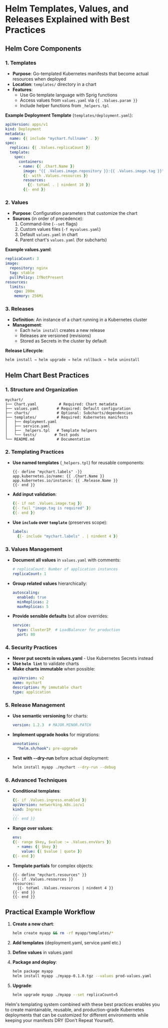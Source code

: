 # Helm Templates, Values, and Releases Explained with Best Practices

## Helm Core Components

### 1. Templates
- **Purpose**: Go-templated Kubernetes manifests that become actual resources when deployed
- **Location**: `templates/` directory in a chart
- **Features**:
  - Use Go template language with Sprig functions
  - Access values from `values.yaml` via `{{ .Values.param }}`
  - Include helper functions from `_helpers.tpl`

**Example Deployment Template** (`templates/deployment.yaml`):
```yaml
apiVersion: apps/v1
kind: Deployment
metadata:
  name: {{ include "mychart.fullname" . }}
spec:
  replicas: {{ .Values.replicaCount }}
  template:
    spec:
      containers:
      - name: {{ .Chart.Name }}
        image: "{{ .Values.image.repository }}:{{ .Values.image.tag }}"
        {{- with .Values.resources }}
        resources:
          {{- toYaml . | nindent 10 }}
        {{- end }}
```

### 2. Values
- **Purpose**: Configuration parameters that customize the chart
- **Sources** (in order of precedence):
  1. Command-line (`--set` flags)
  2. Custom values files (`-f myvalues.yaml`)
  3. Default `values.yaml` in chart
  4. Parent chart's `values.yaml` (for subcharts)

**Example values.yaml**:
```yaml
replicaCount: 3
image:
  repository: nginx
  tag: stable
  pullPolicy: IfNotPresent
resources:
  limits:
    cpu: 200m
    memory: 256Mi
```

### 3. Releases
- **Definition**: An instance of a chart running in a Kubernetes cluster
- **Management**:
  - Each `helm install` creates a new release
  - Releases are versioned (revisions)
  - Stored as Secrets in the cluster by default

**Release Lifecycle**:
```
helm install → helm upgrade → helm rollback → helm uninstall
```

## Helm Chart Best Practices

### 1. Structure and Organization
```
mychart/
├── Chart.yaml          # Required: Chart metadata
├── values.yaml        # Required: Default configuration
├── charts/            # Optional: Subcharts/dependencies
├── templates/         # Required: Kubernetes manifests
│   ├── deployment.yaml
│   ├── service.yaml
│   ├── _helpers.tpl   # Template helpers
│   └── tests/        # Test pods
└── README.md          # Documentation
```

### 2. Templating Practices
- **Use named templates** (`_helpers.tpl`) for reusable components:
  ```tpl
  {{- define "mychart.labels" -}}
  app.kubernetes.io/name: {{ .Chart.Name }}
  app.kubernetes.io/instance: {{ .Release.Name }}
  {{- end }}
  ```
  
- **Add input validation**:
  ```yaml
  {{- if not .Values.image.tag }}
  {{- fail "image.tag is required" }}
  {{- end }}
  ```

- **Use `include` over `template`** (preserves scope):
  ```yaml
  labels:
    {{- include "mychart.labels" . | nindent 4 }}
  ```

### 3. Values Management
- **Document all values** in `values.yaml` with comments:
  ```yaml
  # replicaCount: Number of application instances
  replicaCount: 1
  ```
  
- **Group related values** hierarchically:
  ```yaml
  autoscaling:
    enabled: true
    minReplicas: 2
    maxReplicas: 5
  ```

- **Provide sensible defaults** but allow overrides:
  ```yaml
  service:
    type: ClusterIP  # LoadBalancer for production
    port: 80
  ```

### 4. Security Practices
- **Never put secrets in values.yaml** - Use Kubernetes Secrets instead
- **Use `helm lint`** to validate charts
- **Make charts immutable** when possible:
  ```yaml
  apiVersion: v2
  name: mychart
  description: My immutable chart
  type: application
  ```

### 5. Release Management
- **Use semantic versioning** for charts:
  ```yaml
  version: 1.2.3  # MAJOR.MINOR.PATCH
  ```
  
- **Implement upgrade hooks** for migrations:
  ```yaml
  annotations:
    "helm.sh/hook": pre-upgrade
  ```

- **Test with --dry-run** before actual deployment:
  ```bash
  helm install myapp ./mychart --dry-run --debug
  ```

### 6. Advanced Techniques
- **Conditional templates**:
  ```yaml
  {{- if .Values.ingress.enabled }}
  apiVersion: networking.k8s.io/v1
  kind: Ingress
  ...
  {{- end }}
  ```

- **Range over values**:
  ```yaml
  env:
  {{- range $key, $value := .Values.envVars }}
    - name: {{ $key }}
      value: {{ $value | quote }}
  {{- end }}
  ```

- **Template partials** for complex objects:
  ```tpl
  {{- define "mychart.resources" }}
  {{- if .Values.resources }}
  resources:
    {{- toYaml .Values.resources | nindent 4 }}
  {{- end }}
  {{- end }}
  ```

## Practical Example Workflow

1. **Create a new chart**:
   ```bash
   helm create myapp && rm -rf myapp/templates/*
   ```

2. **Add templates** (deployment.yaml, service.yaml etc.)

3. **Define values** in values.yaml

4. **Package and deploy**:
   ```bash
   helm package myapp
   helm install myapp ./myapp-0.1.0.tgz --values prod-values.yaml
   ```

5. **Upgrade**:
   ```bash
   helm upgrade myapp ./myapp --set replicaCount=5
   ```

Helm's templating system combined with these best practices enables you to create maintainable, reusable, and production-grade Kubernetes deployments that can be customized for different environments while keeping your manifests DRY (Don't Repeat Yourself).